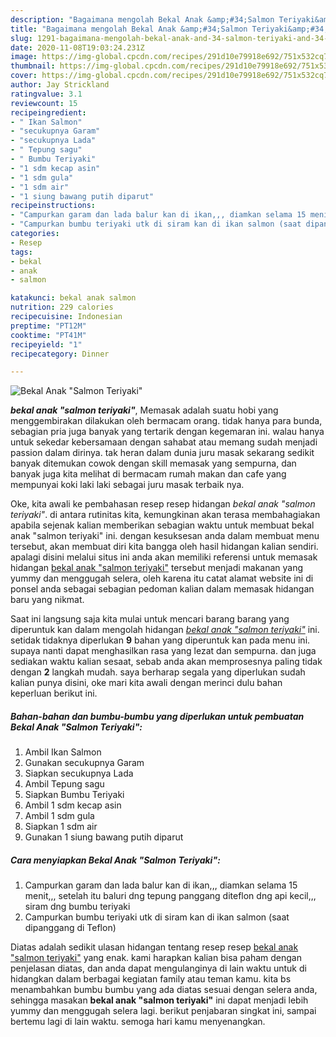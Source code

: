 ```yaml
---
description: "Bagaimana mengolah Bekal Anak &amp;#34;Salmon Teriyaki&amp;#34; yang Bikin Ngiler"
title: "Bagaimana mengolah Bekal Anak &amp;#34;Salmon Teriyaki&amp;#34; yang Bikin Ngiler"
slug: 1291-bagaimana-mengolah-bekal-anak-and-34-salmon-teriyaki-and-34-yang-bikin-ngiler
date: 2020-11-08T19:03:24.231Z
image: https://img-global.cpcdn.com/recipes/291d10e79918e692/751x532cq70/bekal-anak-salmon-teriyaki-foto-resep-utama.jpg
thumbnail: https://img-global.cpcdn.com/recipes/291d10e79918e692/751x532cq70/bekal-anak-salmon-teriyaki-foto-resep-utama.jpg
cover: https://img-global.cpcdn.com/recipes/291d10e79918e692/751x532cq70/bekal-anak-salmon-teriyaki-foto-resep-utama.jpg
author: Jay Strickland
ratingvalue: 3.1
reviewcount: 15
recipeingredient:
- " Ikan Salmon"
- "secukupnya Garam"
- "secukupnya Lada"
- " Tepung sagu"
- " Bumbu Teriyaki"
- "1 sdm kecap asin"
- "1 sdm gula"
- "1 sdm air"
- "1 siung bawang putih diparut"
recipeinstructions:
- "Campurkan garam dan lada balur kan di ikan,,, diamkan selama 15 menit,,, setelah itu baluri dng tepung panggang diteflon dng api kecil,,, siram dng bumbu teriyaki"
- "Campurkan bumbu teriyaki utk di siram kan di ikan salmon (saat dipanggang di Teflon)"
categories:
- Resep
tags:
- bekal
- anak
- salmon

katakunci: bekal anak salmon 
nutrition: 229 calories
recipecuisine: Indonesian
preptime: "PT12M"
cooktime: "PT41M"
recipeyield: "1"
recipecategory: Dinner

---
```



![Bekal Anak &#34;Salmon Teriyaki&#34;](https://img-global.cpcdn.com/recipes/291d10e79918e692/751x532cq70/bekal-anak-salmon-teriyaki-foto-resep-utama.jpg)

<b><i>bekal anak &#34;salmon teriyaki&#34;</i></b>, Memasak adalah suatu hobi yang menggembirakan dilakukan oleh bermacam orang. tidak hanya para bunda, sebagian pria juga banyak yang tertarik dengan kegemaran ini. walau hanya untuk sekedar kebersamaan dengan sahabat atau memang sudah menjadi passion dalam dirinya. tak heran dalam dunia juru masak sekarang sedikit banyak ditemukan cowok dengan skill memasak yang sempurna, dan banyak juga kita melihat di bermacam rumah makan dan cafe yang mempunyai koki laki laki sebagai juru masak terbaik nya.



Oke, kita awali ke pembahasan resep resep hidangan <i>bekal anak &#34;salmon teriyaki&#34;</i>. di antara rutinitas kita, kemungkinan akan terasa membahagiakan apabila sejenak kalian memberikan sebagian waktu untuk membuat bekal anak &#34;salmon teriyaki&#34; ini. dengan kesuksesan anda dalam membuat menu tersebut, akan membuat diri kita bangga oleh hasil hidangan kalian sendiri. apalagi disini melalui situs ini anda akan memiliki referensi untuk memasak hidangan <u>bekal anak &#34;salmon teriyaki&#34;</u> tersebut menjadi makanan yang yummy dan menggugah selera, oleh karena itu catat alamat website ini di ponsel anda sebagai sebagian pedoman kalian dalam memasak hidangan baru yang nikmat.


Saat ini langsung saja kita mulai untuk mencari barang barang yang diperuntuk kan dalam mengolah hidangan <u><i>bekal anak &#34;salmon teriyaki&#34;</i></u> ini. setidak tidaknya diperlukan <b>9</b> bahan yang diperuntuk kan pada menu ini. supaya nanti dapat menghasilkan rasa yang lezat dan sempurna. dan juga sediakan waktu kalian sesaat, sebab anda akan memprosesnya paling tidak dengan <b>2</b> langkah mudah. saya berharap segala yang diperlukan sudah kalian punya disini, oke mari kita awali dengan merinci dulu bahan keperluan berikut ini.

<!--inarticleads1-->

##### Bahan-bahan dan bumbu-bumbu yang diperlukan untuk pembuatan Bekal Anak &#34;Salmon Teriyaki&#34;:

1. Ambil  Ikan Salmon
1. Gunakan secukupnya Garam
1. Siapkan secukupnya Lada
1. Ambil  Tepung sagu
1. Siapkan  Bumbu Teriyaki
1. Ambil 1 sdm kecap asin
1. Ambil 1 sdm gula
1. Siapkan 1 sdm air
1. Gunakan 1 siung bawang putih diparut




<!--inarticleads2-->

##### Cara menyiapkan Bekal Anak &#34;Salmon Teriyaki&#34;:

1. Campurkan garam dan lada balur kan di ikan,,, diamkan selama 15 menit,,, setelah itu baluri dng tepung panggang diteflon dng api kecil,,, siram dng bumbu teriyaki
1. Campurkan bumbu teriyaki utk di siram kan di ikan salmon (saat dipanggang di Teflon)




Diatas adalah sedikit ulasan hidangan tentang resep resep <u>bekal anak &#34;salmon teriyaki&#34;</u> yang enak. kami harapkan kalian bisa paham dengan penjelasan diatas, dan anda dapat mengulanginya di lain waktu untuk di hidangkan dalam berbagai kegiatan family atau teman kamu. kita bs menambahkan bumbu bumbu yang ada diatas sesuai dengan selera anda, sehingga masakan <b>bekal anak &#34;salmon teriyaki&#34;</b> ini dapat menjadi lebih yummy dan menggugah selera lagi. berikut penjabaran singkat ini, sampai bertemu lagi di lain waktu. semoga hari kamu menyenangkan.
